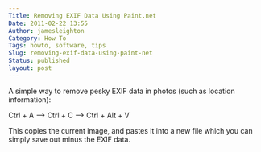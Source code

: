 ```yaml
---
Title: Removing EXIF Data Using Paint.net
Date: 2011-02-22 13:55
Author: jamesleighton
Category: How To
Tags: howto, software, tips
Slug: removing-exif-data-using-paint-net
Status: published
layout: post
---
```

A simple way to remove pesky EXIF data in photos (such as location information):

Ctrl + A –&gt; Ctrl + C –&gt; Ctrl + Alt + V

This copies the current image, and pastes it into a new file which you can simply save out minus the EXIF data.
